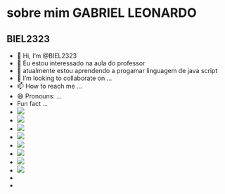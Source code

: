 # sobre mim **GABRIEL LEONARDO**
## BIEL2323
- 👋 Hi, I’m @BIEL2323
- 👀 Eu estou interessado na aula do professor
- 🌱 atualmente estou aprendendo a progamar linguagem de java script 
- 💞️ I’m looking to collaborate on ...
- 📫 How to reach me ...
- 😄 Pronouns: ...
- Fun fact ...
- ![](https://img.shields.io/badge/nubank-820AD1?style=for-the-badge&logo=nubank&logoColor=white)
- ![](https://img.shields.io/badge/PlayStation-003791?style=for-the-badge&logo=playstation&logoColor=white)
- ![](	https://img.shields.io/badge/TikTok-000000?style=for-the-badge&logo=tiktok&logoColor=white)
-  ![](https://img.shields.io/badge/WhatsApp-25D366?style=for-the-badge&logo=WhatsApp&logoColor=white)
-  ![](https://img.shields.io/badge/YouTube-FF0000?style=for-the-badge&logo=youtube&logoColor=white)
-  ![](https://img.shields.io/badge/Netflix-E50914?style=for-the-badge&logo=netflix&logoColor=white)
-  ![](https://img.shields.io/badge/Spotify-1ED760?&style=for-the-badge&logo=spotify&logoColor=white) 
-  ![](https://img.shields.io/badge/Instagram-E4405F?style=for-the-badge&logo=instagram&logoColor=white)
-   
-  
